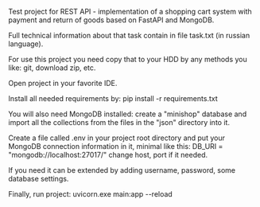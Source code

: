 Test project for REST API - implementation of a shopping cart system with payment and return of goods based on FastAPI and MongoDB.

Full technical information about that task contain in file task.txt (in russian language).

For use this project you need copy that to your HDD by any methods you like: git, download zip, etc.

Open project in your favorite IDE.

Install all needed requirements by:
pip install -r requirements.txt

You will also need MongoDB installed: create a "minishop" database and import all the collections from the files in the "json" directory into it.

Create a file called .env in your project root directory and put your MongoDB connection information in it, minimal like this:
DB_URI = "mongodb://localhost:27017/"
change host, port if it needed.

If you need it can be extended by adding username, password, some database settings.

Finally, run project: 
uvicorn.exe main:app --reload
